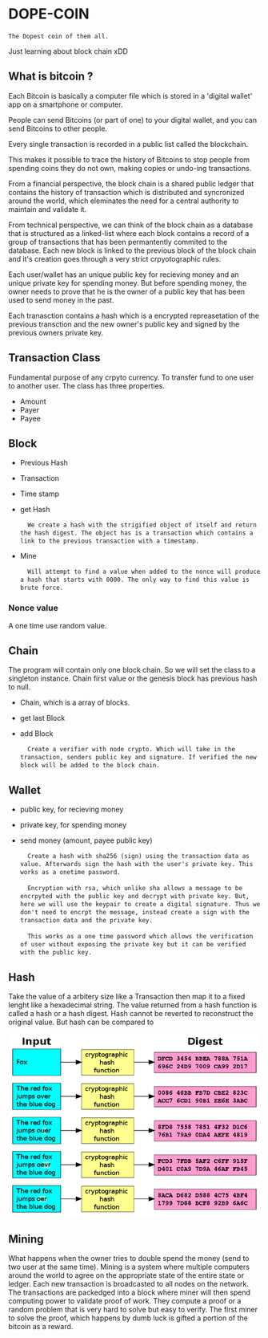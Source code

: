 # DOPE-COIN

    The Dopest coin of them all.

Just learning about block chain xDD

## What is bitcoin ? 

Each Bitcoin is basically a computer file which is stored in a 'digital wallet' app on a smartphone or computer.

People can send Bitcoins (or part of one) to your digital wallet, and you can send Bitcoins to other people.

Every single transaction is recorded in a public list called the blockchain.

This makes it possible to trace the history of Bitcoins to stop people from spending coins they do not own, making copies or undo-ing transactions.

From a financial perspective, the block chain is a shared public ledger that contains the history of transaction which is distributed and syncronized around the world, which eleminates the need for a central authority to maintain and validate it.

From technical perspective, we can think of the block chain as a database that is structured as a linked-list where each block contains a record of a group of transactions that has been permantently commited to the database. Each new block is linked to the previous block of the block chain and it's creation goes through a very strict crpyotographic rules.

Each user/wallet has an unique public key for recieving money and an unique private key for spending money. But before spending money, the owner needs to prove that he is the owner of a public key that has been used to send money in the past. 

Each tranasction contains a hash which is a encrypted repreasetation of the previous transction and the new owner's public key and signed by the previous owners private key.


## Transaction Class 

Fundamental purpose of any crpyto currency. To transfer fund to one user to another user. The class has three properties.

- Amount
- Payer
- Payee

## Block

- Previous Hash
- Transaction
- Time stamp
- get Hash

        We create a hash with the strigified object of itself and return the hash digest. The object has is a transaction which contains a link to the previous transaction with a timestamp.

- Mine

        Will attempt to find a value when added to the nonce will produce a hash that starts with 0000. The only way to find this value is brute force.

### Nonce value 

A one time use random value.


## Chain

The program will contain only one block chain. So we will set the class to a singleton instance. Chain first value or the genesis block has previous hash to null.

- Chain, which is a array of blocks.
- get last Block 
- add Block

        Create a verifier with node crypto. Which will take in the transaction, senders public key and signature. If verified the new block will be added to the block chain.

## Wallet

- public key, for recieving money
- private key, for spending money
- send money (amount, payee public key)

        Create a hash with sha256 (sign) using the transaction data as value. Afterwards sign the hash with the user's private key. This works as a onetime password.

        Encryption with rsa, which unlike sha allows a message to be encrpyted with the public key and decrypt with private key. But, here we will use the keypair to create a digital signature. Thus we don't need to encrpt the message, instead create a sign with the transaction data and the private key.

        This works as a one time password which allows the verification of user without exposing the private key but it can be verified with the public key.

## Hash

Take the value of a arbitery size like a Transaction then map it to a fixed lenght like a hexadecimal string. The value returned from a hash function is called a hash or a hash digest. Hash cannot be reverted to reconstruct the original value. But hash can be compared to 

<img src="Assets/hash.png">

## Mining 

What happens when the owner tries to double spend the money (send to two user at the same time). Mining is a system where multiple computers around the world to agree on the appropriate state of the entire state or ledger. Each new transaction is broadcasted to all nodes on the network. The transactions are packedged into a block where miner will then spend computing power to validate proof of work. They compute a proof or a random problem that is very hard to solve but easy to verify. The first miner to solve the proof, which happens by dumb luck is gifted a portion of the bitcoin as a reward.